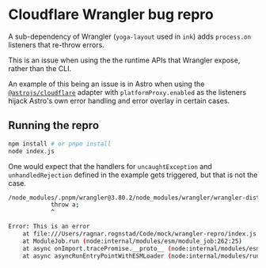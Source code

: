 # Cloudflare Wrangler bug repro

A sub-dependency of Wrangler (`yoga-layout` used in `ink`) adds `process.on` listeners that re-throw errors.

This is an issue when using the the runtime APIs that Wrangler expose, rather than the CLI.

An example of this being an issue is in Astro when using the [`@astrojs/cloudflare`](https://docs.astro.build/en/guides/integrations-guide/cloudflare/) adapter with `platformProxy.enabled` as the listeners hijack Astro's own error handling and error overlay in certain cases.

## Running the repro
```sh
npm install # or pnpm install
node index.js
```

One would expect that the handlers for `uncaughtException` and `unhandledRejection` defined in the example gets triggered, but that is not the case.

```sh
/node_modules/.pnpm/wrangler@3.80.2/node_modules/wrangler/wrangler-dist/cli.js:29768
            throw a;
            ^

Error: This is an error
    at file:///Users/ragnar.rognstad/Code/mock/wrangler-repro/index.js:17:7
    at ModuleJob.run (node:internal/modules/esm/module_job:262:25)
    at async onImport.tracePromise.__proto__ (node:internal/modules/esm/loader:483:26)
    at async asyncRunEntryPointWithESMLoader (node:internal/modules/run_main:117:5)
```